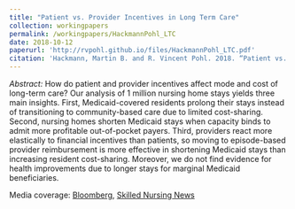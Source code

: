 ```yaml
---
title: "Patient vs. Provider Incentives in Long Term Care"
collection: workingpapers
permalink: /workingpapers/HackmannPohl_LTC
date: 2018-10-12
paperurl: 'http://rvpohl.github.io/files/HackmannPohl_LTC.pdf'
citation: 'Hackmann, Martin B. and R. Vincent Pohl. 2018. “Patient vs. Provider Incentives in Long Term Care.” NBER Working Paper 25178.'
---
```

<i>Abstract:</i> How do patient and provider incentives affect mode and cost of long-term care? Our analysis of 1 million nursing home stays yields three main insights. First, Medicaid-covered residents prolong their stays instead of transitioning to community-based care due to limited cost-sharing. Second, nursing homes shorten Medicaid stays when capacity binds to admit more profitable out-of-pocket payers. Third, providers react more elastically to financial incentives than patients, so moving to episode-based provider reimbursement is more effective in shortening Medicaid stays than increasing resident cost-sharing. Moreover, we do not find evidence for health improvements due to longer stays for marginal Medicaid beneficiaries.

Media coverage: [Bloomberg](https://www.bloomberg.com/opinion/articles/2018-10-31/health-care-to-lower-costs-empower-providers-not-consumers?srnd=opinion), [Skilled Nursing News](https://skillednursingnews.com/2018/10/medicaid-overpays-nursing-homes-1b-per-year-study-suggests/)
